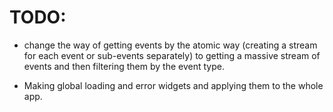 # TODO:

- change the way of getting events by the atomic way (creating a stream for each event or sub-events separately) to getting a massive stream of events and then filtering them by the event type.

- Making global loading and error widgets and applying them to the whole app.
